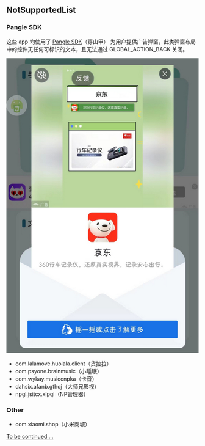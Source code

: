 ## NotSupportedList

### Pangle SDK
这些 app 均使用了 [Pangle SDK](https://www.csjplatform.com/supportcenter/26221)（穿山甲） 为用户提供广告弹窗，此类弹窗布局中的控件无任何可标识的文本，且无法通过 GLOBAL_ACTION_BACK 关闭。

![](./assets/Pangle%20SDK.jpg)

- com.lalamove.huolala.client（货拉拉）
- com.psyone.brainmusic（小睡眠）
- com.wykay.musiccnpka（卡音）
- dahsix.afanb.gthqj（大师兄影视）
- npgl.jsitcx.xlpqi（NP管理器）

### Other

- com.xiaomi.shop（小米商城）

[To be continued ...](https://drive.google.com/drive/folders/1oz_aBHqjXgzX2P4rjwJwwj3ZhnefdpST?usp=sharing)